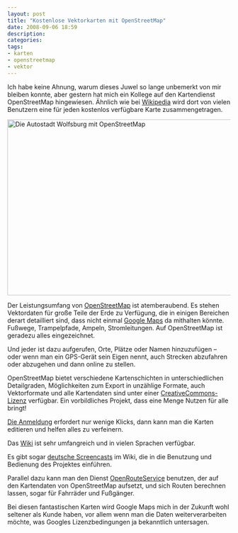 ```yaml
---
layout: post
title: "Kostenlose Vektorkarten mit OpenStreetMap"
date: 2008-09-06 18:59
description: 
categories:
tags: 
- karten
- openstreetmap
- vektor
---
```


Ich habe keine Ahnung, warum dieses Juwel so lange unbemerkt von mir bleiben konnte, aber gestern hat mich ein Kollege auf den Kartendienst OpenStreetMap hingewiesen. Ähnlich wie bei [Wikipedia](http://de.wikipedia.org/ "Wikipedia – Die freie Enzyklopädie") wird dort von vielen Benutzern eine für jeden kostenlos verfügbare Karte zusammengetragen.

<!-- more -->

<img src="/img/openstreetmap.png" width="605" height="397" alt="Die Autostadt Wolfsburg mit OpenStreetMap" />

Der Leistungsumfang von [OpenStreetMap](http://www.openstreetmap.org/ "OpenStreetMap") ist atemberaubend. Es stehen Vektordaten für große Teile der Erde zu Verfügung, die in einigen Bereichen derart detailliert sind, dass nicht einmal [Google Maps](http://maps.google.de/ "Google Maps") da mithalten könnte. Fußwege, Trampelpfade, Ampeln, Stromleitungen. Auf OpenStreetMap ist geradezu alles eingezeichnet.

Und jeder ist dazu aufgerufen, Orte, Plätze oder Namen hinzuzufügen – oder wenn man ein GPS-Gerät sein Eigen nennt, auch Strecken abzufahren oder abzugehen und dann online zu stellen.

OpenStreetMap bietet verschiedene Kartenschichten in unterschiedlichen Detailgraden, Möglichkeiten zum Export in unzählige Formate, auch Vektorformate und alle Kartendaten sind unter einer [CreativeCommons-Lizenz](http://creativecommons.org/licenses/by-sa/2.0/ "Creative Commons Attribution-Share Alike 2.0 Generic") verfügbar. Ein vorbildliches Projekt, dass eine Menge Nutzen für alle bringt!

[Die Anmeldung](http://www.openstreetmap.de/123/index.html "OpenStreetMap Schritt für Schritt") erfordert nur wenige Klicks, dann kann man die Karten editieren und helfen alles zu verfeinern.

Das [Wiki](http://wiki.openstreetmap.org/index.php/Main_Page "Main Page - OpenStreetMap") ist sehr umfangreich und in vielen Sprachen verfügbar.

Es gibt sogar [deutsche Screencasts](http://wiki.openstreetmap.org/index.php/WikiProject_Germany/Screencasts "WikiProject Germany/Screencasts - OpenStreetMap") im Wiki, die in die Benutzung und Bedienung des Projektes einführen.

Parallel dazu kann man den Dienst [OpenRouteService](http://openrouteservice.org/ "OpenLS Route Service with free OSM data") benutzen, der auf den Kartendaten von OpenStreetMap aufsetzt, und sich Routen berechnen lassen, sogar für Fahrräder und Fußgänger.

Bei diesen fantastischen Karten wird Google Maps mich in der Zukunft wohl seltener als Kunde haben, vor allem wenn man die Daten weiterverarbeiten möchte, was Googles Lizenzbedingungen ja bekanntlich untersagen.
